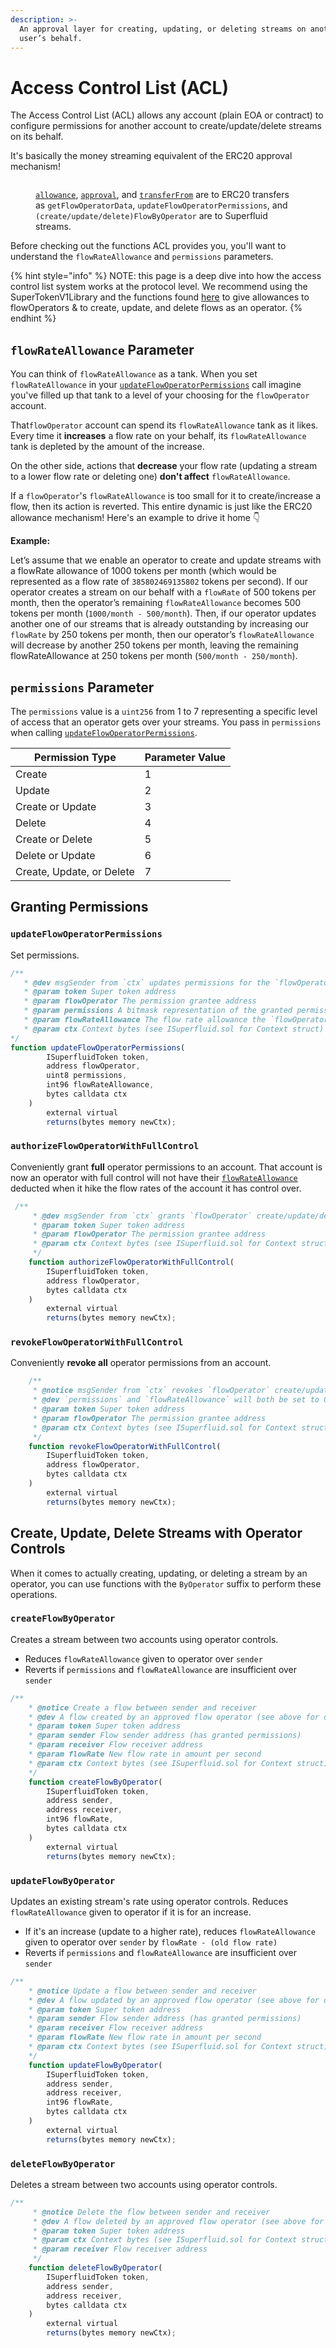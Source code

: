```yaml
---
description: >-
  An approval layer for creating, updating, or deleting streams on another
  user’s behalf.
---
```


# Access Control List (ACL)

The Access Control List (ACL) allows any account (plain EOA or contract) to configure permissions for another account to create/update/delete streams on its behalf.&#x20;

It's basically the money streaming equivalent of the ERC20 approval mechanism!

<figure><img src="../../../.gitbook/assets/image (9) (2).png" alt=""><figcaption><p><a href="https://docs.openzeppelin.com/contracts/2.x/api/token/erc20#IERC20-allowance-address-address-"><code>allowance</code></a>, <a href="https://docs.openzeppelin.com/contracts/2.x/api/token/erc20#IERC20-approve-address-uint256-"><code>approval</code></a>, and <a href="https://docs.openzeppelin.com/contracts/2.x/api/token/erc20#IERC20-transferFrom-address-address-uint256-"><code>transferFrom</code></a> are to ERC20 transfers as <code>getFlowOperatorData</code>, <code>updateFlowOperatorPermissions</code>, and <code>(create/update/delete)FlowByOperator</code> are to Superfluid streams.</p></figcaption></figure>

Before checking out the functions ACL provides you, you'll want to understand the `flowRateAllowance` and `permissions` parameters.

{% hint style="info" %}
NOTE: this page is a deep dive into how the access control list system works at the protocol level. We recommend using the SuperTokenV1Library and the functions found [here](http://localhost:5000/o/-MKEeXlqDp8Or6mOgLxr/s/-MKEcOOf\_qoYMObicyRu/) to give allowances to flowOperators & to create, update, and delete flows as an operator.
{% endhint %}

## `flowRateAllowance` Parameter

You can think of `flowRateAllowance` as a tank. When you set `flowRateAllowance` in your [`updateFlowOperatorPermissions`](./#updateflowoperatorpermissions) call imagine you've filled up that tank to a level of your choosing for the `flowOperator` account.

That`flowOperator` account can spend its `flowRateAllowance` tank as it likes. Every time it **increases** a flow rate on your behalf, its `flowRateAllowance` tank is depleted by the amount of the increase.&#x20;

On the other side, actions that **decrease** your flow rate (updating a stream to a lower flow rate or deleting one) **don't affect** `flowRateAllowance`.&#x20;

If a `flowOperator`'s `flowRateAllowance` is too small for it to create/increase a flow, then its action is reverted. This entire dynamic is just like the ERC20 allowance mechanism! Here's an example to drive it home 👇

**Example:**

Let’s assume that we enable an operator to create and update streams with a flowRate allowance of 1000 tokens per month (which would be represented as a flow rate of `385802469135802` tokens per second). If our operator creates a stream on our behalf with a `flowRate` of 500 tokens per month, then the operator’s remaining `flowRateAllowance` becomes 500 tokens per month (`1000/month - 500/month`). Then, if our operator updates another one of our streams that is already outstanding by increasing our `flowRate` by 250 tokens per month, then our operator’s `flowRateAllowance` will decrease by another 250 tokens per month, leaving the remaining flowRateAllowance at 250 tokens per month (`500/month - 250/month`).

## `permissions` Parameter

The `permissions` value is a `uint256` from 1 to 7 representing a specific level of access that an operator gets over your streams. You pass in `permissions` when calling [`updateFlowOperatorPermissions`](./#updateflowoperatorpermissions).

| Permission Type           | Parameter Value |
| ------------------------- | --------------- |
| Create                    | 1               |
| Update                    | 2               |
| Create or Update          | 3               |
| Delete                    | 4               |
| Create or Delete          | 5               |
| Delete or Update          | 6               |
| Create, Update, or Delete | 7               |

## Granting Permissions

### `updateFlowOperatorPermissions`

Set permissions.&#x20;

```jsx
/**
   * @dev msgSender from `ctx` updates permissions for the `flowOperator` with `flowRateAllowance`
   * @param token Super token address
   * @param flowOperator The permission grantee address
   * @param permissions A bitmask representation of the granted permissions
   * @param flowRateAllowance The flow rate allowance the `flowOperator` is granted (only goes down)
   * @param ctx Context bytes (see ISuperfluid.sol for Context struct)
*/
function updateFlowOperatorPermissions(
        ISuperfluidToken token,
        address flowOperator,
        uint8 permissions,
        int96 flowRateAllowance,
        bytes calldata ctx
    ) 
        external virtual
        returns(bytes memory newCtx);
```

### `authorizeFlowOperatorWithFullControl`

Conveniently grant **full** operator permissions to an account. That account is now an operator with full control will not have their [`flowRateAllowance`](./#flowrateallowance-parameter) deducted when it hike the flow rates of the account it has control over.

```jsx
 /**
     * @dev msgSender from `ctx` grants `flowOperator` create/update/delete permissions with flowRateAllowance as type(int96).max
     * @param token Super token address
     * @param flowOperator The permission grantee address
     * @param ctx Context bytes (see ISuperfluid.sol for Context struct)
     */
    function authorizeFlowOperatorWithFullControl(
        ISuperfluidToken token,
        address flowOperator,
        bytes calldata ctx
    )
        external virtual
        returns(bytes memory newCtx); 
```

### `revokeFlowOperatorWithFullControl`&#x20;

Conveniently **revoke all** operator permissions from an account.

```jsx
    /**
     * @notice msgSender from `ctx` revokes `flowOperator` create/update/delete permissions
     * @dev `permissions` and `flowRateAllowance` will both be set to 0
     * @param token Super token address
     * @param flowOperator The permission grantee address
     * @param ctx Context bytes (see ISuperfluid.sol for Context struct)
     */
    function revokeFlowOperatorWithFullControl(
        ISuperfluidToken token,
        address flowOperator,
        bytes calldata ctx
    )
        external virtual
        returns(bytes memory newCtx);
```

## Create, Update, Delete Streams with Operator Controls

When it comes to actually creating, updating, or deleting a stream by an operator, you can use functions with the `ByOperator` suffix to perform these operations.

### `createFlowByOperator`

Creates a stream between two accounts using operator controls.&#x20;

* Reduces `flowRateAllowance` given to operator over `sender`
* Reverts if `permissions` and `flowRateAllowance` are insufficient over `sender`

```jsx
/**
    * @notice Create a flow between sender and receiver
    * @dev A flow created by an approved flow operator (see above for details on callbacks)
    * @param token Super token address
    * @param sender Flow sender address (has granted permissions)
    * @param receiver Flow receiver address
    * @param flowRate New flow rate in amount per second
    * @param ctx Context bytes (see ISuperfluid.sol for Context struct)
    */
    function createFlowByOperator(
        ISuperfluidToken token,
        address sender,
        address receiver,
        int96 flowRate,
        bytes calldata ctx
    )
        external virtual
        returns(bytes memory newCtx);
```

### `updateFlowByOperator`

Updates an existing stream's rate using operator controls. Reduces `flowRateAllowance` given to operator if it is for an increase.

* If it's an increase (update to a higher rate), reduces `flowRateAllowance` given to operator over `sender` by `flowRate - (old flow rate)`
* Reverts if `permissions` and `flowRateAllowance` are insufficient over `sender`

```jsx
/**
    * @notice Update a flow between sender and receiver
    * @dev A flow updated by an approved flow operator (see above for details on callbacks)
    * @param token Super token address
    * @param sender Flow sender address (has granted permissions)
    * @param receiver Flow receiver address
    * @param flowRate New flow rate in amount per second
    * @param ctx Context bytes (see ISuperfluid.sol for Context struct)
    */
    function updateFlowByOperator(
        ISuperfluidToken token,
        address sender,
        address receiver,
        int96 flowRate,
        bytes calldata ctx
    )
        external virtual
        returns(bytes memory newCtx);
```

### `deleteFlowByOperator`

Deletes a stream between two accounts using operator controls.

```jsx
/**
     * @notice Delete the flow between sender and receiver
     * @dev A flow deleted by an approved flow operator (see above for details on callbacks)
     * @param token Super token address
     * @param ctx Context bytes (see ISuperfluid.sol for Context struct)
     * @param receiver Flow receiver address
     */
    function deleteFlowByOperator(
        ISuperfluidToken token,
        address sender,
        address receiver,
        bytes calldata ctx
    )
        external virtual
        returns(bytes memory newCtx);
```
